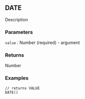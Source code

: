 ## DATE

Description

### Parameters
`value` : Number (required) - argument

### Returns
Number

### Examples
```
// returns VALUE
DATE()
```